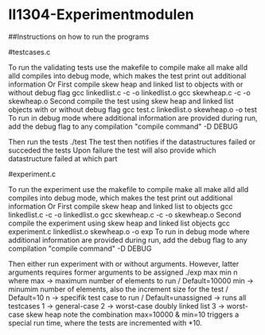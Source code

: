 # II1304-Experimentmodulen

##Instructions on how to run the programs

#testcases.c

To run the validating tests use the makefile to compile 
	make all
	make alld
		alld compiles into debug mode, which makes the test print out additional information
Or
First compile skew heap and linked list to objects with or without debug flag
	gcc linkedlist.c -c -o linkedlist.o 
	gcc skewheap.c -c -o skewheap.o 
Second compile the test using skew heap and linked list objects with or without debug flag
	gcc test.c linkedlist.o skewheap.o -o test 
To run in debug mode where additional information are provided during run, add the debug flag to any compilation
	"compile command" -D DEBUG
	
Then run the tests 
	./test
		The test then notifies if the datastructures failed or succeded the tests 
		Upon failure the test will also provide which datastructure failed at which part
			

#experiment.c

To run the experiment use the makefile to compile 
	make all
	make alld
		alld compiles into debug mode, which makes the test print out additional information
Or
First compile skew heap and linked list to objects
	gcc linkedlist.c -c -o linkedlist.o 
	gcc skewheap.c -c -o skewheap.o 
Second compile the experiment using skew heap and linked list objects
	gcc experiment.c linkedlist.o skewheap.o -o exp 
To run in debug mode where additional information are provided during run, add the debug flag to any compilation
	"compile command" -D DEBUG
	
Then either run experiment with or without arguments. However, latter arguments requires former arguments to be assigned
	./exp max min n
	where 
		max -> maximum number of elements to run / Default=10000
		min -> minumim number of elements, also the increment size for the test / Default=10
		n 	-> specifik test case to run / Default=unassigned -> runs all testcases
			1 -> general-case
			2 -> worst-case doubly linked list
			3 -> worst-case skew heap
	note the combination max=10000 & min=10 triggers a special run time, where the tests are incremented with *10.